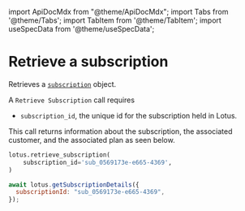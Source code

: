 import ApiDocMdx from "@theme/ApiDocMdx";
import Tabs from '@theme/Tabs';
import TabItem from '@theme/TabItem';
import useSpecData from '@theme/useSpecData';

# Retrieve a subscription

Retrieves a [`subscription`](./subscription-object#subscription-object) object.

A `Retrieve Subscription` call requires

- `subscription_id`, the unique id for the subscription held in Lotus.

This call returns information about the subscription, the associated customer, and the associated plan as seen below.

<Tabs>
<TabItem value="py" label="Python">

```python
lotus.retrieve_subscription(
    subscription_id='sub_0569173e-e665-4369',
)
```

</TabItem>
<TabItem value="ts" label="Typescript">

```jsx
await lotus.getSubscriptionDetails({
  subscriptionId: "sub_0569173e-e665-4369",
});
```

</TabItem>
</Tabs>

<ApiDocMdx id="get_subscription" />
